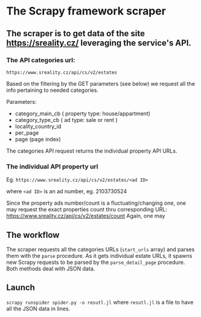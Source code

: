 # The Scrapy framework scraper 
## The scraper is to get data of the site https://sreality.cz/ leveraging the service's API.

### The API categories url:
`https://www.sreality.cz/api/cs/v2/estates` 

Based on the filtering by the GET parameters (see below) we request all the info pertaining to needed categories. 

Parameters:

 - category_main_cb   ( property type: house/appartment)
 - category_type_cb   ( ad type: sale or rent )
 - locality_country_id 
 - per_page
 - page (page index)


The categories API request returns the individual property API URLs.


### The individual API property url
Eg. `https://www.sreality.cz/api/cs/v2/estates/<ad ID>`
  
where `<ad ID>` is an ad number, eg. 2103730524

Since the property ads number/count is a fluctuating/changing one, one may request the exact properties count thru corresponding URL:
https://www.sreality.cz/api/cs/v2/estates/count
Again, one may 

## The workflow
The scraper requests all the categories URLs (`start_urls` array) and parses them with the `parse` procedure. As it gets individual estate URLs, it spawns new Scrapy requests to be parsed by the `parse_detail_page` procedure. Both methods deal with JSON data. 

## Launch
`scrapy runspider spider.py -o resutl.jl` where `resutl.jl` is a file to have all the JSON data in lines.



